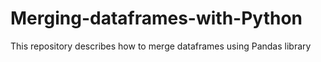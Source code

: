 # Merging-dataframes-with-Python
This repository describes how to merge dataframes using Pandas library
